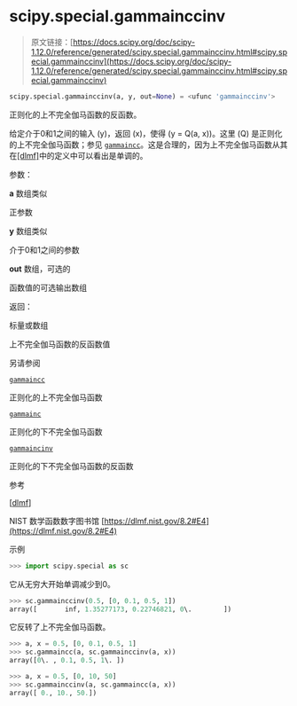 # scipy.special.gammainccinv

> 原文链接：[https://docs.scipy.org/doc/scipy-1.12.0/reference/generated/scipy.special.gammainccinv.html#scipy.special.gammainccinv](https://docs.scipy.org/doc/scipy-1.12.0/reference/generated/scipy.special.gammainccinv.html#scipy.special.gammainccinv)

```py
scipy.special.gammainccinv(a, y, out=None) = <ufunc 'gammainccinv'>
```

正则化的上不完全伽马函数的反函数。

给定介于0和1之间的输入 \(y\)，返回 \(x\)，使得 \(y = Q(a, x)\)。这里 \(Q\) 是正则化的上不完全伽马函数；参见 [`gammaincc`](https://docs.scipy.org/doc/scipy-1.12.0/reference/generated/scipy.special.gammaincc.html#scipy.special.gammaincc "scipy.special.gammaincc")。这是合理的，因为上不完全伽马函数从其在[[dlmf]](#r995da0bf15ea-dlmf)中的定义中可以看出是单调的。

参数：

**a** 数组类似

正参数

**y** 数组类似

介于0和1之间的参数

**out** 数组，可选的

函数值的可选输出数组

返回：

标量或数组

上不完全伽马函数的反函数值

另请参阅

[`gammaincc`](https://docs.scipy.org/doc/scipy-1.12.0/reference/generated/scipy.special.gammaincc.html#scipy.special.gammaincc "scipy.special.gammaincc")

正则化的上不完全伽马函数

[`gammainc`](https://docs.scipy.org/doc/scipy-1.12.0/reference/generated/scipy.special.gammainc.html#scipy.special.gammainc "scipy.special.gammainc")

正则化的下不完全伽马函数

[`gammaincinv`](https://docs.scipy.org/doc/scipy-1.12.0/reference/generated/scipy.special.gammaincinv.html#scipy.special.gammaincinv "scipy.special.gammaincinv")

正则化的下不完全伽马函数的反函数

参考

[[dlmf](#id1)]

NIST 数学函数数字图书馆 [https://dlmf.nist.gov/8.2#E4](https://dlmf.nist.gov/8.2#E4)

示例

```py
>>> import scipy.special as sc 
```

它从无穷大开始单调减少到0。

```py
>>> sc.gammainccinv(0.5, [0, 0.1, 0.5, 1])
array([       inf, 1.35277173, 0.22746821, 0\.        ]) 
```

它反转了上不完全伽马函数。

```py
>>> a, x = 0.5, [0, 0.1, 0.5, 1]
>>> sc.gammaincc(a, sc.gammainccinv(a, x))
array([0\. , 0.1, 0.5, 1\. ]) 
```

```py
>>> a, x = 0.5, [0, 10, 50]
>>> sc.gammainccinv(a, sc.gammaincc(a, x))
array([ 0., 10., 50.]) 
```
